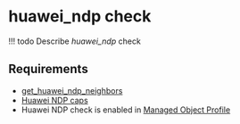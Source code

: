 # huawei_ndp check

<!-- prettier-ignore -->
!!! todo
    Describe *huawei_ndp* check

## Requirements

* [get_huawei_ndp_neighbors](../../scripts-reference/get_huawei_ndp_neighbors.md)
* [Huawei NDP caps](../../caps-reference/huawei/ndp.md)
* Huawei NDP check is enabled in [Managed Object Profile](../../concepts/managed-object-profile/index.md)

